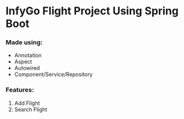 # InfyGo Flight Project Using Spring Boot

### Made using:
- Annotation
- Aspect
- Autowired
- Component/Service/Repository

### Features:
1. Add Flight
2. Search Flight